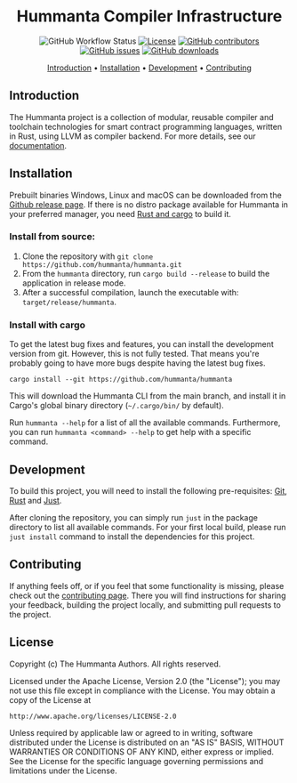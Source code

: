 <div align="center">

# Hummanta Compiler Infrastructure

![GitHub Workflow Status](https://img.shields.io/github/actions/workflow/status/hummanta/hummanta/ci.yml?branch=main)
[![License](https://img.shields.io/github/license/hummanta/hummanta)](https://github.com/hummanta/hummanta/blob/main/LICENSE)
[![GitHub contributors](https://img.shields.io/github/contributors/hummanta/hummanta)](https://github.com/hummanta/hummanta/graphs/contributors)
[![GitHub issues](https://img.shields.io/github/issues/hummanta/hummanta)](https://github.com/hummanta/hummanta/issues)
[![GitHub downloads](https://img.shields.io/github/downloads/hummanta/hummanta/total)](https://github.com/hummanta/hummanta/releases/latest)

[Introduction](#introduction) •
[Installation](#installation) •
[Development](#development) •
[Contributing](#contributing)

</div>

## Introduction

The Hummanta project is a collection of modular, reusable compiler and toolchain technologies for smart contract programming languages, written in Rust, using LLVM as compiler backend. For more details, see our [documentation](https://hummanta.github.io/docs/).

## Installation

Prebuilt binaries Windows, Linux and macOS can be downloaded from the [Github release page](https://github.com/hummanta/hummanta/releases/latest). If there is no distro package available for Hummanta in your preferred manager, you need [Rust and cargo](https://www.rust-lang.org/tools/install) to build it.

### Install from source:

1. Clone the repository with `git clone https://github.com/hummanta/hummanta.git`
2. From the `hummanta` directory, run `cargo build --release` to build the application in release mode.
3. After a successful compilation, launch the executable with: `target/release/hummanta`.

### Install with cargo

To get the latest bug fixes and features, you can install the development version from git. However, this is not fully tested. That means you're probably going to have more bugs despite having the latest bug fixes.

```
cargo install --git https://github.com/hummanta/hummanta
```

This will download the Hummanta CLI from the main branch, and install it in Cargo's global binary directory (`~/.cargo/bin/` by default).

Run `hummanta --help` for a list of all the available commands. Furthermore, you can run `hummanta <command> --help` to get help with a specific command.

## Development

To build this project, you will need to install the following pre-requisites: [Git](https://git-scm.com/downloads), [Rust](https://www.rust-lang.org/tools/install) and [Just](https://github.com/casey/just).

After cloning the repository, you can simply run `just` in the package directory to list all available commands. For your first local build, please run `just install` command to install the dependencies for this project.

## Contributing

If anything feels off, or if you feel that some functionality is missing, please
check out the [contributing page](CONTRIBUTING.md).
There you will find instructions for sharing your feedback, building the project
locally, and submitting pull requests to the project.

## License

Copyright (c) The Hummanta Authors. All rights reserved.

Licensed under the Apache License, Version 2.0 (the "License");
you may not use this file except in compliance with the License.
You may obtain a copy of the License at

    http://www.apache.org/licenses/LICENSE-2.0

Unless required by applicable law or agreed to in writing, software
distributed under the License is distributed on an "AS IS" BASIS,
WITHOUT WARRANTIES OR CONDITIONS OF ANY KIND, either express or implied.
See the License for the specific language governing permissions and
limitations under the License.
